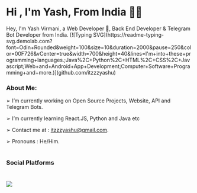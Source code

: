 <h1 align="left"><b>Hi , I'm Yash, From India ✌🏻</b></h1>
Hey, I'm Yash Virmani, a Web Developer 🚀, Back End Developer & Telegram Bot Developer from India.
[![Typing SVG](https://readme-typing-svg.demolab.com?font=Odin+Rounded&weight=100&size=10&duration=2000&pause=250&color=00F726&vCenter=true&width=700&height=40&lines=I'm+into+these+programming+languages.;Java%2C+Python%2C+HTML%2C+CSS%2C+Javascript;Web+and+Android+App+Development;Computer+Software+Programming+and+more.)](github.com/itzzzyashu)

### About Me:

➢ I’m currently working on Open Source Projects, Website, API and Telegram Bots.

➢ I’m currently learning React.JS, Python and Java etc

➢ Contact me at : itzzzyashu@gmail.com.

➢ Pronouns : He/Him.

#
### Social Platforms

#
  <img align="center" src="https://github-readme-stats.vercel.app/api?username=itzzzyashu&hide=stars&show_icons=true&icon_color=fff&bg_color=6f00fe,6f00fe,ff0000&title_color=fff&text_color=fff&count_private=true">
